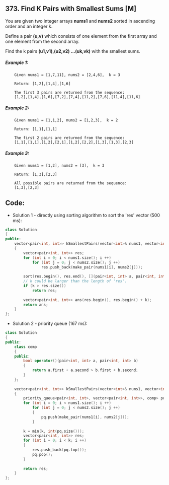 ## 373. Find K Pairs with Smallest Sums [M]
You are given two integer arrays **nums1** and **nums2** sorted in ascending order and an integer k.

Define a pair **(u,v)** which consists of one element from the first array and one element from the second array.

Find the k pairs **(u1,v1),(u2,v2) ...(uk,vk)** with the smallest sums.

##### Example 1:
```
    Given nums1 = [1,7,11], nums2 = [2,4,6],  k = 3
    
    Return: [1,2],[1,4],[1,6]
    
    The first 3 pairs are returned from the sequence:
    [1,2],[1,4],[1,6],[7,2],[7,4],[11,2],[7,6],[11,4],[11,6]
```

##### Example 2:
```
    Given nums1 = [1,1,2], nums2 = [1,2,3],  k = 2
    
    Return: [1,1],[1,1]
    
    The first 2 pairs are returned from the sequence:
    [1,1],[1,1],[1,2],[2,1],[1,2],[2,2],[1,3],[1,3],[2,3]
```

##### Example 3:
```
    Given nums1 = [1,2], nums2 = [3],  k = 3 
    
    Return: [1,3],[2,3]
    
    All possible pairs are returned from the sequence:
    [1,3],[2,3]
```

## Code:
- Solution 1 - directly using sorting algorithm to sort the 'res' vector (500 ms):
```c++
class Solution 
{
public:
    vector<pair<int, int>> kSmallestPairs(vector<int>& nums1, vector<int>& nums2, int k) 
    {
        vector<pair<int, int>> res;
        for (int i = 0; i < nums1.size(); i ++)
            for (int j = 0; j < nums2.size(); j ++)
                res.push_back(make_pair(nums1[i], nums2[j]));
        
        sort(res.begin(), res.end(), [](pair<int, int> a, pair<int, int> b) { return a.first + a.second < b.first + b.second; });
        // k could be larger than the length of 'res'.
        if (k > res.size())
            return res;
            
        vector<pair<int, int>> ans(res.begin(), res.begin() + k);
        return ans;
    }
};
```

- Solution 2 - priority queue (167 ms):
```c++
class Solution 
{
public:
    class comp
    {
    public:
        bool operator()(pair<int, int> a, pair<int, int> b)
        {
            return a.first + a.second > b.first + b.second;
        }
    };
    
    vector<pair<int, int>> kSmallestPairs(vector<int>& nums1, vector<int>& nums2, int k) 
    {
        priority_queue<pair<int, int>, vector<pair<int, int>>, comp> pq;
        for (int i = 0; i < nums1.size(); i ++)
            for (int j = 0; j < nums2.size(); j ++)
            {
                pq.push(make_pair(nums1[i], nums2[j]));
            }
        
        k = min(k, int(pq.size()));
        vector<pair<int, int>> res;
        for (int i = 0; i < k; i ++)
        {
            res.push_back(pq.top());
            pq.pop();
        }
        
        return res;
    }
};
```
